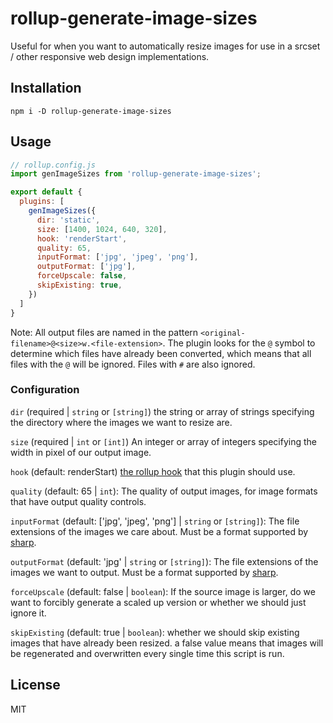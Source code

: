 # rollup-generate-image-sizes

Useful for when you want to automatically resize images for use in a srcset / other responsive web design implementations.

## Installation

```
npm i -D rollup-generate-image-sizes
```

## Usage

```js 
// rollup.config.js
import genImageSizes from 'rollup-generate-image-sizes';

export default {
  plugins: [
    genImageSizes({
      dir: 'static',
      size: [1400, 1024, 640, 320],
      hook: 'renderStart',
      quality: 65,
      inputFormat: ['jpg', 'jpeg', 'png'],
      outputFormat: ['jpg'],
      forceUpscale: false,
      skipExisting: true,
    })
  ]
}
```

Note: All output files are named in the pattern `<original-filename>@<size>w.<file-extension>`. The plugin looks for the `@` symbol to determine which files have already been converted, which means that all files with the `@` will be ignored. Files with `#` are also ignored.

### Configuration
`dir` (required | `string` or `[string]`) the string or array of strings specifying the directory where the images we want to resize are.

`size` (required | `int` or `[int]`) An integer or array of integers specifying the width in pixel of our output image.

`hook` (default: renderStart) [the rollup hook](https://rollupjs.org/guide/en/#build-hooks) that this plugin should use.

`quality` (default: 65 | `int`): The quality of output images, for image formats that have output quality controls.

`inputFormat` (default: ['jpg', 'jpeg', 'png'] | `string` or `[string]`): The file extensions of the images we care about. Must be a format supported by [sharp](https://sharp.pixelplumbing.com/api-output#toformat).

`outputFormat` (default: 'jpg' | `string` or `[string]`): The file extensions of the images we want to output. Must be a format supported by [sharp](https://sharp.pixelplumbing.com/api-output#toformat).

`forceUpscale` (default: false | `boolean`): If the source image is larger, do we want to forcibly generate a scaled up version or whether we should just ignore it.

`skipExisting` (default: true | `boolean`): whether we should skip existing images that have already been resized. a false value means that images will be regenerated and overwritten every single time this script is run.

## License
MIT
